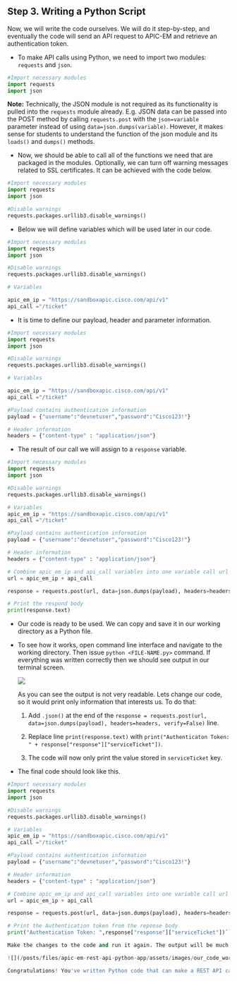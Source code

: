 ## Step 3. Writing a Python Script

Now, we will write the code ourselves. We will do it step-by-step, and eventually the code will send an API request to APIC-EM and retrieve an authentication token.


- To make API calls using Python, we need to import two modules: `requests` and `json`.

```python
#Import necessary modules
import requests
import json
```

**Note:** Technically, the JSON module is not required as its functionality is pulled into the `requests` module already. E.g. JSON data can be passed into the POST method by calling `requests.post` with the `json=variable` parameter instead of using `data=json.dumps(variable)`. However, it makes sense for students to understand the function of the json module and its `loads()` and `dumps()` methods.

-  Now, we should be able to call all of the functions we need that are packaged in the modules. Optionally, we can turn off warning messages related to SSL certificates. It can be achieved with the code below.

```python
#Import necessary modules
import requests
import json

#Disable warnings
requests.packages.urllib3.disable_warnings()
```

- Below we will define variables which will be used later in our code.

```python
#Import necessary modules
import requests
import json

#Disable warnings
requests.packages.urllib3.disable_warnings()

# Variables

apic_em_ip = "https://sandboxapic.cisco.com/api/v1"
api_call ="/ticket"
```

- It is time to define our payload, header and parameter information.

```python
#Import necessary modules
import requests
import json

#Disable warnings
requests.packages.urllib3.disable_warnings()

# Variables

apic_em_ip = "https://sandboxapic.cisco.com/api/v1"
api_call ="/ticket"

#Payload contains authentication information
payload = {"username":"devnetuser","password":"Cisco123!"}

# Header information
headers = {"content-type" : "application/json"}
```

- The result of our call we will assign to a `response` variable.

```python
#Import necessary modules
import requests
import json

#Disable warnings
requests.packages.urllib3.disable_warnings()

# Variables
apic_em_ip = "https://sandboxapic.cisco.com/api/v1"
api_call ="/ticket"

#Payload contains authentication information
payload = {"username":"devnetuser","password":"Cisco123!"}

# Header information
headers = {"content-type" : "application/json"}

# Combine apic_em_ip and api_call variables into one variable call url
url = apic_em_ip + api_call

response = requests.post(url, data=json.dumps(payload), headers=headers, verify=False)

# Print the respond body
print(response.text)
```


- Our code is ready to be used. We can copy and save it in our working directory as a Python file.
- To see how it works, open command line interface and navigate to the working directory. Then issue `python <FILE-NAME.py>` command. If everything was written correctly then we should see output in our terminal screen.

    ![](/posts/files/apic-em-rest-api-python-app/assets/images/our_code_works.png)

    As you can see the output is not very readable. Lets change our code, so it would print only information that interests us. To do that:
    1.  Add `.json()` at the end of the `response = requests.post(url, data=json.dumps(payload), headers=headers, verify=False)` line.

    2.  Replace line `print(response.text)` with `print("Authenticaton Token: " + response["response"]["serviceTicket"])`.

    3.  The code will now only print the value stored in `serviceTicket` key.

- The final code should look like this.

```python
#Import necessary modules
import requests
import json

#Disable warnings
requests.packages.urllib3.disable_warnings()

# Variables
apic_em_ip = "https://sandboxapic.cisco.com/api/v1"
api_call ="/ticket"

#Payload contains authentication information
payload = {"username":"devnetuser","password":"Cisco123!"}

# Header information
headers = {"content-type" : "application/json"}

# Combine apic_em_ip and api_call variables into one variable call url
url = apic_em_ip + api_call

response = requests.post(url, data=json.dumps(payload), headers=headers, verify=False).json()

# Print the Authentication token from the reponse body
print("Authentication Token: ",response["response"]["serviceTicket"])```

Make the changes to the code and run it again. The output will be much cleaner and more readable.

![](/posts/files/apic-em-rest-api-python-app/assets/images/our_code_works_clean.png)

Congratulations! You've written Python code that can make a REST API call and retrieve information from APIC-EM. In the next step, we will build an application which will get the running configuration from a networking device that we've selected from APIC-EM's inventory list and save it to a file.
